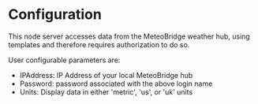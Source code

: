
# Configuration

This node server accesses data from the MeteoBridge weather hub,
using templates and therefore requires authorization to do so.

User configurable parameters are:

- IPAddress: IP Address of your local MeteoBridge hub
- Password: password associated with the above login name
- Units: Display data in either 'metric', 'us', or 'uk' units
